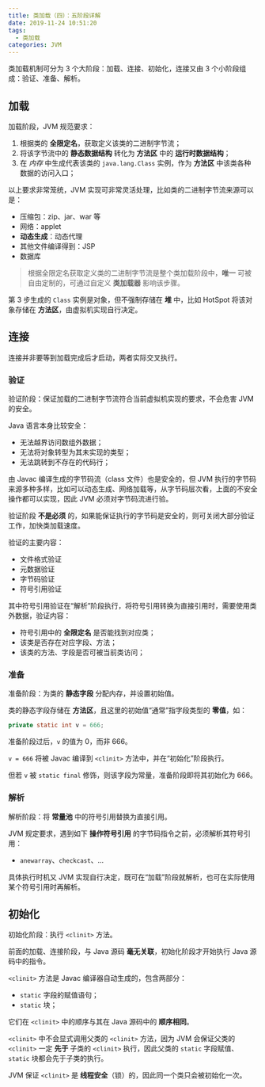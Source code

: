 ```yaml
---
title: 类加载（四）：五阶段详解
date: 2019-11-24 10:51:20
tags:
  - 类加载
categories: JVM
---
```


类加载机制可分为 3 个大阶段：加载、连接、初始化，连接又由 3 个小阶段组成：验证、准备、解析。

<!-- more -->

## 加载

加载阶段，JVM 规范要求：

1. 根据类的 **全限定名**，获取定义该类的二进制字节流；
2. 将该字节流中的 **静态数据结构** 转化为 **方法区** 中的 **运行时数据结构**；
3. 在 *内存* 中生成代表该类的 `java.lang.Class` 实例，作为 **方法区** 中该类各种数据的访问入口；

以上要求非常笼统，JVM 实现可非常灵活处理，比如类的二进制字节流来源可以是：

* 压缩包：zip、jar、war 等
* 网络：applet
* **动态生成**：动态代理
* 其他文件编译得到：JSP
* 数据库

>根据全限定名获取定义类的二进制字节流是整个类加载阶段中，**唯一** 可被自由定制的，可通过自定义 **类加载器** 影响该步骤。

第 3 步生成的 `Class` 实例是对象，但不强制存储在 **堆** 中，比如 HotSpot 将该对象存储在 **方法区**，由虚拟机实现自行决定。

## 连接

连接并非要等到加载完成后才启动，两者实际交叉执行。

### 验证

验证阶段：保证加载的二进制字节流符合当前虚拟机实现的要求，不会危害 JVM 的安全。

Java 语言本身比较安全：

* 无法越界访问数组外数据；
* 无法将对象转型为其未实现的类型；
* 无法跳转到不存在的代码行；

由 Javac 编译生成的字节码流（class 文件）也是安全的，但 JVM 执行的字节码来源多种多样，比如可以动态生成、网络加载等，从字节码层次看，上面的不安全操作都可以实现，因此 JVM 必须对字节码流进行验。

验证阶段 **不是必须** 的，如果能保证执行的字节码是安全的，则可关闭大部分验证工作，加快类加载速度。

验证的主要内容：

* 文件格式验证
* 元数据验证
* 字节码验证
* 符号引用验证

其中符号引用验证在“解析”阶段执行，将符号引用转换为直接引用时，需要使用类外数据，验证内容：

* 符号引用中的 **全限定名** 是否能找到对应类；
* 该类是否存在对应字段、方法；
* 该类的方法、字段是否可被当前类访问；

### 准备

准备阶段：为类的 **静态字段** 分配内存，并设置初始值。

类的静态字段存储在 **方法区**，且这里的初始值“通常”指字段类型的 **零值**，如：

```Java
private static int v = 666;
```

准备阶段过后，`v` 的值为 0，而非 666。

`v = 666` 将被 Javac 编译到 `<clinit>` 方法中，并在“初始化”阶段执行。

但若 `v` 被 `static final` 修饰，则该字段为常量，准备阶段即将其初始化为 666。

### 解析

解析阶段：将 **常量池** 中的符号引用替换为直接引用。

JVM 规定要求，遇到如下 **操作符号引用** 的字节码指令之前，必须解析其符号引用：

* `anewarray`、`checkcast`、...

具体执行时机又 JVM 实现自行决定，既可在“加载”阶段就解析，也可在实际使用某个符号引用时再解析。

## 初始化

初始化阶段：执行 `<clinit>` 方法。

前面的加载、连接阶段，与 Java 源码 **毫无关联**，初始化阶段才开始执行 Java 源码中的指令。

`<clinit>` 方法是 Javac 编译器自动生成的，包含两部分：

* `static` 字段的赋值语句；
* `static` 块；

它们在 `<clinit>` 中的顺序与其在 Java 源码中的 **顺序相同**。

`<clinit>` 中不会显式调用父类的 `<clinit>` 方法，因为 JVM 会保证父类的 `<clinit>` 一定 **先于** 子类的 `<clinit>` 执行，因此父类的 `static` 字段赋值、`static` 块都会先于子类的执行。

JVM 保证 `<clinit>` 是 **线程安全**（锁）的，因此同一个类只会被初始化一次。
